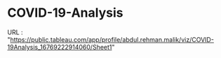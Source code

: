# COVID-19-Analysis

URL : "https://public.tableau.com/app/profile/abdul.rehman.malik/viz/COVID-19Analysis_16769222914060/Sheet1"
